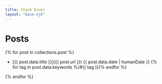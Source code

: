 ```yaml
---
title: Stack Diver
layout: "base.njk"
---
```


# Posts

{% for post in collections.post %}

<!-- hide the "post" tag because it is self-evidence -->

- [{{ post.data.title }}]({{ post.url }}) {{ post.data.date | humanDate }} {% for tag in post.data.keywords %}#{{ tag }}{% endfor %}

{% endfor %}
